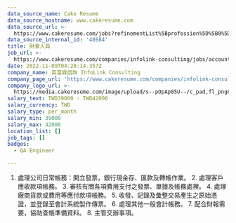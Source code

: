 ```yaml
---
data_source_name: Cake Resume
data_source_hostname: www.cakeresume.com
data_source_url: >-
  https://www.cakeresume.com/jobs?refinementList%5Bprofession%5D%5B0%5D=engineering_qa-engineer&refinementList%5Bsalary_type%5D=per_month&refinementList%5Bsalary_currency%5D=TWD&range%5Bsalary_range%5D%5Bmax%5D=600000
data_source_internal_id: '48984'
title: 財會人員
job_url: >-
  https://www.cakeresume.com/companies/infolink-consulting/jobs/accounting-staff-c77fe1
date: 2022-11-09T04:28:14.357Z
company_name: 英富霖諮詢 InfoLink Consulting
company_page_url: 'https://www.cakeresume.com/companies/infolink-consulting'
company_logo_url: >-
  https://media.cakeresume.com/image/upload/s--pOpAp05U--/c_pad,fl_png8,h_200,w_200/v1665471014/ylsycpzqeswena7clqub.png
salary_text: TWD39000 - TWD42000
salary_currency: TWD
salary_type: per_month
salary_min: 39000
salary_max: 42000
location_list: []
job_tags: []
badges:
  - QA Engineer

---
```


1. 處理公司日常帳務：開立發票，銀行現金存、匯款及轉帳作業。 2. 處理客戶應收款項帳務。 3. 審核有關各項費用支付之發票、單據及帳務處裡。 4. 處理廠商貨款或費用等應付款項帳務。 5. 收發、記錄及彙整交易產生之原始憑證，並登錄至會計系統製作傳票。 6. 處理其他一般會計帳務。 7. 配合財報需要，協助查帳準備資料。 8. 主管交辦事項。